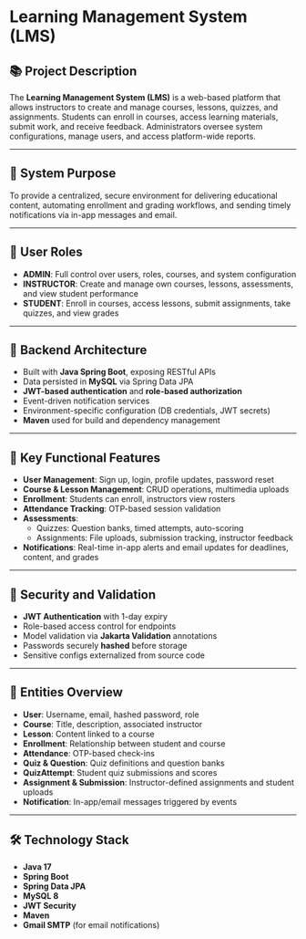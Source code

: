 # Learning Management System (LMS)

## 📚 Project Description
The **Learning Management System (LMS)** is a web-based platform that allows instructors to create and manage courses, lessons, quizzes, and assignments. Students can enroll in courses, access learning materials, submit work, and receive feedback. Administrators oversee system configurations, manage users, and access platform-wide reports.

---

## 🎯 System Purpose
To provide a centralized, secure environment for delivering educational content, automating enrollment and grading workflows, and sending timely notifications via in-app messages and email.

---

## 👥 User Roles

- **ADMIN**: Full control over users, roles, courses, and system configuration  
- **INSTRUCTOR**: Create and manage own courses, lessons, assessments, and view student performance  
- **STUDENT**: Enroll in courses, access lessons, submit assignments, take quizzes, and view grades  

---

## 🧱 Backend Architecture

- Built with **Java Spring Boot**, exposing RESTful APIs  
- Data persisted in **MySQL** via Spring Data JPA  
- **JWT-based authentication** and **role-based authorization**  
- Event-driven notification services  
- Environment-specific configuration (DB credentials, JWT secrets)  
- **Maven** used for build and dependency management  

---

## 🚀 Key Functional Features

- **User Management**: Sign up, login, profile updates, password reset  
- **Course & Lesson Management**: CRUD operations, multimedia uploads  
- **Enrollment**: Students can enroll, instructors view rosters  
- **Attendance Tracking**: OTP-based session validation  
- **Assessments**:
  - Quizzes: Question banks, timed attempts, auto-scoring  
  - Assignments: File uploads, submission tracking, instructor feedback  
- **Notifications**: Real-time in-app alerts and email updates for deadlines, content, and grades  

---

## 🔐 Security and Validation

- **JWT Authentication** with 1-day expiry  
- Role-based access control for endpoints  
- Model validation via **Jakarta Validation** annotations  
- Passwords securely **hashed** before storage  
- Sensitive configs externalized from source code  

---

## 🧩 Entities Overview

- **User**: Username, email, hashed password, role  
- **Course**: Title, description, associated instructor  
- **Lesson**: Content linked to a course  
- **Enrollment**: Relationship between student and course  
- **Attendance**: OTP-based check-ins  
- **Quiz & Question**: Quiz definitions and question banks  
- **QuizAttempt**: Student quiz submissions and scores  
- **Assignment & Submission**: Instructor-defined assignments and student uploads  
- **Notification**: In-app/email messages triggered by events  

---

## 🛠️ Technology Stack

- **Java 17**
- **Spring Boot**
- **Spring Data JPA**
- **MySQL 8**
- **JWT Security**
- **Maven**
- **Gmail SMTP** (for email notifications)
